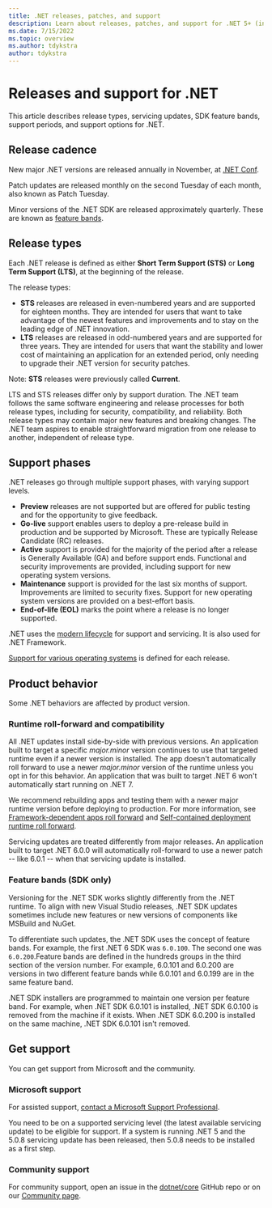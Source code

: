 ```yaml
---
title: .NET releases, patches, and support
description: Learn about releases, patches, and support for .NET 5+ (including .NET Core) and later versions.
ms.date: 7/15/2022
ms.topic: overview
ms.author: tdykstra
author: tdykstra
---
```

# Releases and support for .NET

This article describes release types, servicing updates, SDK feature bands, support periods, and support options for .NET.

## Release cadence

New major .NET versions are released annually in November, at [.NET Conf](https://www.dotnetconf.net/).

Patch updates are released monthly on the second Tuesday of each month, also known as Patch Tuesday.

Minor versions of the .NET SDK are released approximately quarterly. These are known as [feature bands](#feature-bands-sdk-only).

## Release types

Each .NET release is defined as either  **Short Term Support (STS)** or **Long Term Support (LTS)**, at the beginning of the release.

The release types:

* **STS** releases are  released in even-numbered years and are supported for eighteen months. They are intended for users that want to take advantage of the newest features and improvements and to stay on the leading edge of .NET innovation.
* **LTS** releases are released in odd-numbered years and are supported for three years. They are intended for users that want the stability and lower cost of maintaining an application for an extended period, only needing to upgrade their .NET version for security patches.

Note: **STS** releases were previously called **Current**.

LTS and STS releases differ only by support duration. The .NET team follows the same software engineering and release processes for both release types, including for security, compatibility, and reliability. Both release types may contain major new features and breaking changes. The .NET team aspires to enable straightforward migration from one release to another, independent of release type.

## Support phases

.NET releases go through multiple support phases, with varying support levels.

* **Preview** releases are not supported but are offered for public testing and for the opportunity to give feedback.
* **Go-live** support enables users to deploy a pre-release build in production and be supported by Microsoft. These are typically Release Candidate (RC) releases.
* **Active** support is provided for the majority of the period after a release is Generally Available (GA) and before support ends. Functional and security improvements are provided, including support for new operating system versions.
* **Maintenance** support is provided for the last six months of support. Improvements are limited to security fixes. Support for new operating system versions are provided on a best-effort basis.
* **End-of-life (EOL)** marks the point where a release is no longer supported.

.NET uses the [modern lifecycle](/lifecycle/policies/modern) for support and servicing. It is also used for .NET Framework.

[Support for various operating systems](https://github.com/dotnet/core/blob/main/os-lifecycle-policy.md) is defined for each release.

## Product behavior

Some .NET behaviors are affected by product version.

### Runtime roll-forward and compatibility

All .NET updates install side-by-side with previous versions. An application built to target a specific *major.minor* version continues to use that targeted runtime even if a newer version is installed. The app doesn't automatically roll forward to use a newer *major.minor* version of the runtime unless you opt in for this behavior. An application that was built to target .NET 6 won't automatically start running on .NET 7.

We recommend rebuilding apps and testing them with a newer major runtime version before deploying to production. For more information, see [Framework-dependent apps roll forward](versions/selection.md#framework-dependent-apps-roll-forward) and [Self-contained deployment runtime roll forward](deploying/runtime-patch-selection.md).

Servicing updates are treated differently from major releases. An application built to target .NET 6.0.0 will automatically roll-forward to use a newer patch -- like 6.0.1 -- when that servicing update is installed.

### Feature bands (SDK only)

Versioning for the .NET SDK works slightly differently from the .NET runtime. To align with new Visual Studio releases, .NET SDK updates sometimes include new features or new versions of components like MSBuild and NuGet.

To differentiate such updates, the .NET SDK uses the concept of feature bands. For example, the first .NET 6 SDK was `6.0.100`. The second one was `6.0.200`.Feature bands are defined in the hundreds groups in the third section of the version number. For example, 6.0.101 and 6.0.200 are versions in two different feature bands while 6.0.101 and 6.0.199 are in the same feature band.

.NET SDK installers are programmed to maintain one version per feature band. For example, when .NET SDK 6.0.101 is installed, .NET SDK 6.0.100 is removed from the machine if it exists. When .NET SDK 6.0.200 is installed on the same machine, .NET SDK 6.0.101 isn't removed.

## Get support

You can get support from Microsoft and the community.

### Microsoft support

For assisted support, [contact a Microsoft Support Professional](https://support.microsoft.com/supportforbusiness/productselection/?sapid=4fd4947b-15ea-ce01-080f-97f2ca3c76e8).

You need to be on a supported servicing level (the latest available servicing update) to be eligible for support. If a system is running .NET 5 and the 5.0.8 servicing update has been released, then 5.0.8 needs to be installed as a first step.

### Community support

For community support, open an issue in the [dotnet/core](https://github.com/dotnet/core) GitHub repo or on our [Community page](https://dotnet.microsoft.com/platform/community).
